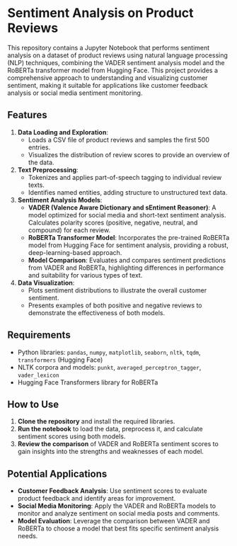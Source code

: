 # Sentiment Analysis on Product Reviews

This repository contains a Jupyter Notebook that performs sentiment analysis on a dataset of product reviews using natural language processing (NLP) techniques, combining the VADER sentiment analysis model and the RoBERTa transformer model from Hugging Face. This project provides a comprehensive approach to understanding and visualizing customer sentiment, making it suitable for applications like customer feedback analysis or social media sentiment monitoring.

## Features

1.  **Data Loading and Exploration**:
    -   Loads a CSV file of product reviews and samples the first 500 entries.
    -   Visualizes the distribution of review scores to provide an overview of the data.
2.  **Text Preprocessing**:
    -   Tokenizes and applies part-of-speech tagging to individual review texts.
    -   Identifies named entities, adding structure to unstructured text data.
3.  **Sentiment Analysis Models**:
    -   **VADER (Valence Aware Dictionary and sEntiment Reasoner)**: A model optimized for social media and short-text sentiment analysis. Calculates polarity scores (positive, negative, neutral, and compound) for each review.
    -   **RoBERTa Transformer Model**: Incorporates the pre-trained RoBERTa model from Hugging Face for sentiment analysis, providing a robust, deep-learning-based approach.
    -   **Model Comparison**: Evaluates and compares sentiment predictions from VADER and RoBERTa, highlighting differences in performance and suitability for various types of text.
4.  **Data Visualization**:
    -   Plots sentiment distributions to illustrate the overall customer sentiment.
    -   Presents examples of both positive and negative reviews to demonstrate the effectiveness of both models.

## Requirements

-   Python libraries: `pandas`, `numpy`, `matplotlib`, `seaborn`, `nltk`, `tqdm`, `transformers` (Hugging Face)
-   NLTK corpora and models: `punkt`, `averaged_perceptron_tagger`, `vader_lexicon`
-   Hugging Face Transformers library for RoBERTa

## How to Use

1.  **Clone the repository** and install the required libraries.
2.  **Run the notebook** to load the data, preprocess it, and calculate sentiment scores using both models.
3.  **Review the comparison** of VADER and RoBERTa sentiment scores to gain insights into the strengths and weaknesses of each model.

## Potential Applications

-   **Customer Feedback Analysis**: Use sentiment scores to evaluate product feedback and identify areas for improvement.
-   **Social Media Monitoring**: Apply the VADER and RoBERTa models to monitor and analyze sentiment on social media posts and comments.
-   **Model Evaluation**: Leverage the comparison between VADER and RoBERTa to choose a model that best fits specific sentiment analysis needs.
